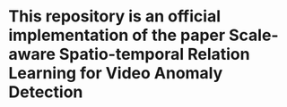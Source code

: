 # This repository is an official implementation of the paper Scale-aware Spatio-temporal Relation Learning for Video Anomaly Detection
